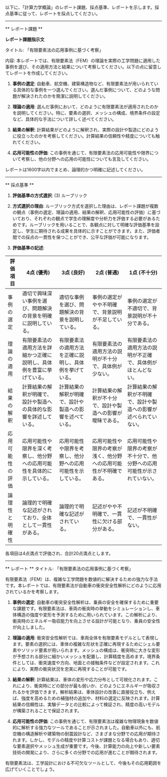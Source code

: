 以下に、「計算力学概論」のレポート課題、採点基準、レポートを示します。採点基準に従って、レポートを採点してください。

---------------------------------------
** レポート課題 **

**レポート課題指示文**

タイトル: 「有限要素法の応用事例に基づく考察」

内容: 本レポートでは、有限要素法（FEM）の理論を実際の工学問題に適用した事例を選び、その適用方法と結果について考察してください。以下の点に留意してレポートを作成してください。

1. **事例の選定**: 自動車、航空機、建築構造物など、有限要素法が用いられている具体的な事例を一つ選んでください。選んだ事例について、どのような問題が解決されたのかを簡潔に説明してください。

2. **理論の適用**: 選んだ事例において、どのように有限要素法が適用されたのかを説明してください。特に、要素の選択、メッシュの構成、境界条件の設定など、具体的な手法について詳しく述べてください。

3. **結果の解釈**: 計算結果がどのように解釈され、実際の設計や製造にどのように役立ったのかを考察してください。計算結果の信頼性や精度についても触れてください。

4. **応用可能性の評価**: この事例を通じて、有限要素法の応用可能性や限界について考察し、他の分野への応用の可能性についても言及してください。

レポートは1600字以内でまとめ、論理的かつ明確に記述してください。

---------------------------------------
** 採点基準 **

1. **評価基準の方式選択**: (3) ルーブリック

2. **方式選択の理由**: ルーブリック方式を選択した理由は、レポート課題が複数の観点（事例の選定、理論の適用、結果の解釈、応用可能性の評価）に基づいており、それぞれの観点で学生の理解度や分析力を評価する必要があるためです。ルーブリックを用いることで、各観点に対して明確な評価基準を設定し、学生に期待される成果を具体的に示すことができます。また、評価者間での採点の一貫性を保つことができ、公平な評価が可能になります。

3. **評価基準の記述**:

| 評価項目             | 4点 (優秀)                                                                 | 3点 (良好)                                                               | 2点 (普通)                                                               | 1点 (不十分)                                                             |
|----------------------|----------------------------------------------------------------------------|--------------------------------------------------------------------------|--------------------------------------------------------------------------|--------------------------------------------------------------------------|
| 事例の選定           | 適切で興味深い事例を選び、問題解決の背景を明確に説明している。             | 適切な事例を選び、問題解決の背景を説明している。                         | 事例の選定がやや不明確で、背景説明が不足している。                       | 事例の選定が不適切で、背景説明が不十分である。                           |
| 理論の適用           | 有限要素法の適用方法を詳細かつ正確に説明し、具体例を豊富に挙げている。     | 有限要素法の適用方法を正確に説明し、具体例を挙げている。                 | 有限要素法の適用方法の説明が不十分で、具体例が少ない。                   | 有限要素法の適用方法の説明が不正確で、具体例がほとんどない。             |
| 結果の解釈           | 計算結果の解釈が明確で、設計や製造への具体的な影響を詳述している。         | 計算結果の解釈が明確で、設計や製造への影響を述べている。                 | 計算結果の解釈が不十分で、設計や製造への影響が曖昧である。               | 計算結果の解釈が不明確で、設計や製造への影響が述べられていない。         |
| 応用可能性の評価     | 応用可能性や限界を深く考察し、他分野への応用可能性を具体的に示している。   | 応用可能性や限界を考察し、他分野への応用可能性を示している。             | 応用可能性や限界の考察が浅く、他分野への応用可能性が不明確である。       | 応用可能性や限界の考察が不十分で、他分野への応用可能性が示されていない。 |
| 論理性と明確性       | 論理的で明確な記述がされており、全体として一貫性がある。                   | 論理的で明確な記述がされている。                                         | 記述がやや不明確で、一貫性に欠ける部分がある。                           | 記述が不明確で、一貫性がない。                                           |

各項目は4点満点で評価され、合計20点満点とします。

---------------------------------------
** レポート **
タイトル: 「有限要素法の応用事例に基づく考察」

有限要素法（FEM）は、複雑な工学問題を数値的に解決するための強力な手法です。本レポートでは、有限要素法が自動車の衝突安全性解析にどのように応用されているかを考察します。

1. **事例の選定**: 自動車の衝突安全性解析は、乗員の安全を確保するために重要な課題です。有限要素法は、車両の衝突時の挙動をシミュレーションし、車体構造の強度や変形を予測するために用いられています。この解析により、衝突時のエネルギー吸収能力を向上させる設計が可能となり、乗員の安全性が向上しました。

2. **理論の適用**: 衝突安全性解析では、車両全体を有限要素モデルとして表現します。要素の選択には、車体の複雑な形状を正確に再現するためにシェル要素やソリッド要素が用いられます。メッシュの構成は、衝突時に大きな変形が予想される部分に細かいメッシュを配置し、計算精度を高めます。境界条件としては、衝突速度や方向、地面との接触条件などが設定されます。これにより、実際の衝突状況を忠実に再現することが可能です。

3. **結果の解釈**: 計算結果は、車体の変形や応力分布として可視化されます。これにより、衝突時にどの部分が最も弱いか、どのようにエネルギーが吸収されるかを評価できます。解析結果は、車体設計の改善に直接役立ち、例えば、強度を高めるための補強材の追加や、材料の選定に反映されます。計算結果の信頼性は、実験データとの比較によって検証され、精度の高いモデルが構築されることで保証されます。

4. **応用可能性の評価**: この事例を通じて、有限要素法は複雑な物理現象を数値的に解析する強力なツールであることが示されました。自動車以外にも、航空機の構造解析や建築物の耐震設計など、さまざまな分野での応用が期待されます。しかし、モデルの精度や計算コストが課題となる場合もあり、適切な要素選択やメッシュ生成が重要です。今後、計算能力の向上や新しい要素技術の開発により、さらに多くの分野での応用が進むことが期待されます。

有限要素法は、工学設計における不可欠なツールとして、今後もその応用範囲を広げていくことでしょう。

